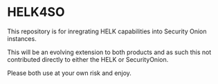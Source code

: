 # HELK4SO
This repository is for inregrating HELK capabilities into Security Onion instances.

This will be an evolving extension to both products and as such this not contributed directly to either the HELK or SecurityOnion.

Please both use at your own risk and enjoy.
